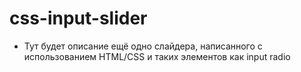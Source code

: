 css-input-slider
================

- Тут будет описание ещё одно слайдера, написанного с использованием HTML/CSS и таких элементов как input radio